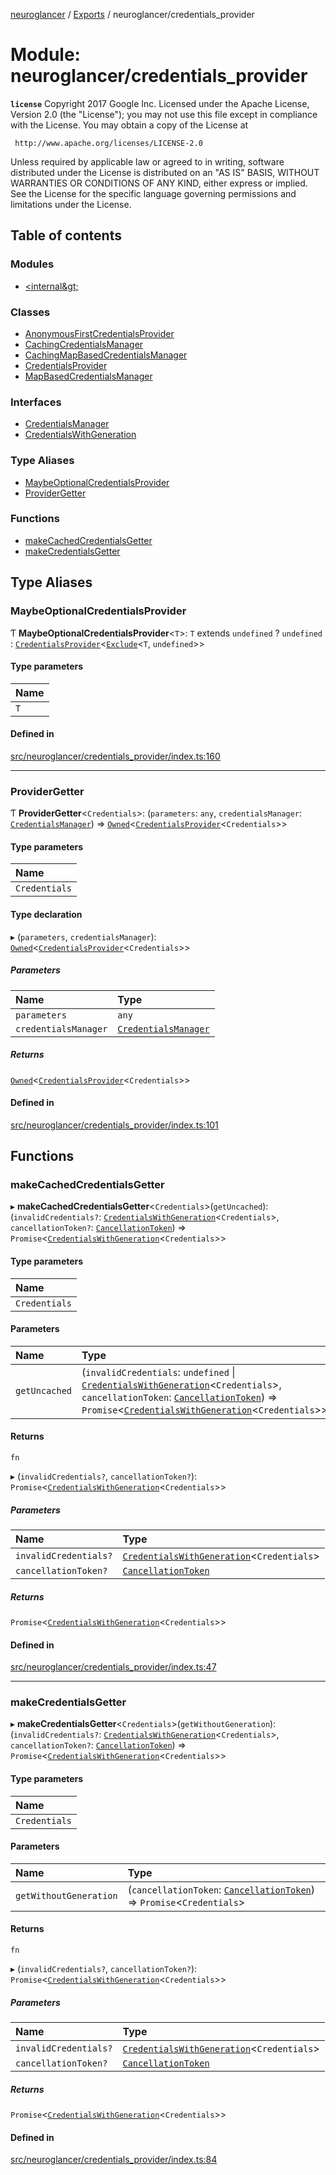 [neuroglancer](../README.md) / [Exports](../modules.md) / neuroglancer/credentials\_provider

# Module: neuroglancer/credentials\_provider

**`license`**
Copyright 2017 Google Inc.
Licensed under the Apache License, Version 2.0 (the "License");
you may not use this file except in compliance with the License.
You may obtain a copy of the License at

     http://www.apache.org/licenses/LICENSE-2.0

Unless required by applicable law or agreed to in writing, software
distributed under the License is distributed on an "AS IS" BASIS,
WITHOUT WARRANTIES OR CONDITIONS OF ANY KIND, either express or implied.
See the License for the specific language governing permissions and
limitations under the License.

## Table of contents

### Modules

- [&lt;internal\&gt;](neuroglancer_credentials_provider._internal_.md)

### Classes

- [AnonymousFirstCredentialsProvider](../classes/neuroglancer_credentials_provider.AnonymousFirstCredentialsProvider.md)
- [CachingCredentialsManager](../classes/neuroglancer_credentials_provider.CachingCredentialsManager.md)
- [CachingMapBasedCredentialsManager](../classes/neuroglancer_credentials_provider.CachingMapBasedCredentialsManager.md)
- [CredentialsProvider](../classes/neuroglancer_credentials_provider.CredentialsProvider.md)
- [MapBasedCredentialsManager](../classes/neuroglancer_credentials_provider.MapBasedCredentialsManager.md)

### Interfaces

- [CredentialsManager](../interfaces/neuroglancer_credentials_provider.CredentialsManager.md)
- [CredentialsWithGeneration](../interfaces/neuroglancer_credentials_provider.CredentialsWithGeneration.md)

### Type Aliases

- [MaybeOptionalCredentialsProvider](neuroglancer_credentials_provider.md#maybeoptionalcredentialsprovider)
- [ProviderGetter](neuroglancer_credentials_provider.md#providergetter)

### Functions

- [makeCachedCredentialsGetter](neuroglancer_credentials_provider.md#makecachedcredentialsgetter)
- [makeCredentialsGetter](neuroglancer_credentials_provider.md#makecredentialsgetter)

## Type Aliases

### MaybeOptionalCredentialsProvider

Ƭ **MaybeOptionalCredentialsProvider**<`T`\>: `T` extends `undefined` ? `undefined` : [`CredentialsProvider`](../classes/neuroglancer_credentials_provider.CredentialsProvider.md)<[`Exclude`](neuroglancer_credentials_provider._internal_.md#exclude)<`T`, `undefined`\>\>

#### Type parameters

| Name |
| :------ |
| `T` |

#### Defined in

[src/neuroglancer/credentials_provider/index.ts:160](https://github.com/ActiveBrainAtlas2/neuroglancer/blob/034b457d/src/neuroglancer/credentials_provider/index.ts#L160)

___

### ProviderGetter

Ƭ **ProviderGetter**<`Credentials`\>: (`parameters`: `any`, `credentialsManager`: [`CredentialsManager`](../interfaces/neuroglancer_credentials_provider.CredentialsManager.md)) => [`Owned`](neuroglancer_util_disposable.md#owned)<[`CredentialsProvider`](../classes/neuroglancer_credentials_provider.CredentialsProvider.md)<`Credentials`\>\>

#### Type parameters

| Name |
| :------ |
| `Credentials` |

#### Type declaration

▸ (`parameters`, `credentialsManager`): [`Owned`](neuroglancer_util_disposable.md#owned)<[`CredentialsProvider`](../classes/neuroglancer_credentials_provider.CredentialsProvider.md)<`Credentials`\>\>

##### Parameters

| Name | Type |
| :------ | :------ |
| `parameters` | `any` |
| `credentialsManager` | [`CredentialsManager`](../interfaces/neuroglancer_credentials_provider.CredentialsManager.md) |

##### Returns

[`Owned`](neuroglancer_util_disposable.md#owned)<[`CredentialsProvider`](../classes/neuroglancer_credentials_provider.CredentialsProvider.md)<`Credentials`\>\>

#### Defined in

[src/neuroglancer/credentials_provider/index.ts:101](https://github.com/ActiveBrainAtlas2/neuroglancer/blob/034b457d/src/neuroglancer/credentials_provider/index.ts#L101)

## Functions

### makeCachedCredentialsGetter

▸ **makeCachedCredentialsGetter**<`Credentials`\>(`getUncached`): (`invalidCredentials?`: [`CredentialsWithGeneration`](../interfaces/neuroglancer_credentials_provider.CredentialsWithGeneration.md)<`Credentials`\>, `cancellationToken?`: [`CancellationToken`](../interfaces/neuroglancer_util_cancellation.CancellationToken.md)) => `Promise`<[`CredentialsWithGeneration`](../interfaces/neuroglancer_credentials_provider.CredentialsWithGeneration.md)<`Credentials`\>\>

#### Type parameters

| Name |
| :------ |
| `Credentials` |

#### Parameters

| Name | Type |
| :------ | :------ |
| `getUncached` | (`invalidCredentials`: `undefined` \| [`CredentialsWithGeneration`](../interfaces/neuroglancer_credentials_provider.CredentialsWithGeneration.md)<`Credentials`\>, `cancellationToken`: [`CancellationToken`](../interfaces/neuroglancer_util_cancellation.CancellationToken.md)) => `Promise`<[`CredentialsWithGeneration`](../interfaces/neuroglancer_credentials_provider.CredentialsWithGeneration.md)<`Credentials`\>\> |

#### Returns

`fn`

▸ (`invalidCredentials?`, `cancellationToken?`): `Promise`<[`CredentialsWithGeneration`](../interfaces/neuroglancer_credentials_provider.CredentialsWithGeneration.md)<`Credentials`\>\>

##### Parameters

| Name | Type |
| :------ | :------ |
| `invalidCredentials?` | [`CredentialsWithGeneration`](../interfaces/neuroglancer_credentials_provider.CredentialsWithGeneration.md)<`Credentials`\> |
| `cancellationToken?` | [`CancellationToken`](../interfaces/neuroglancer_util_cancellation.CancellationToken.md) |

##### Returns

`Promise`<[`CredentialsWithGeneration`](../interfaces/neuroglancer_credentials_provider.CredentialsWithGeneration.md)<`Credentials`\>\>

#### Defined in

[src/neuroglancer/credentials_provider/index.ts:47](https://github.com/ActiveBrainAtlas2/neuroglancer/blob/034b457d/src/neuroglancer/credentials_provider/index.ts#L47)

___

### makeCredentialsGetter

▸ **makeCredentialsGetter**<`Credentials`\>(`getWithoutGeneration`): (`invalidCredentials?`: [`CredentialsWithGeneration`](../interfaces/neuroglancer_credentials_provider.CredentialsWithGeneration.md)<`Credentials`\>, `cancellationToken?`: [`CancellationToken`](../interfaces/neuroglancer_util_cancellation.CancellationToken.md)) => `Promise`<[`CredentialsWithGeneration`](../interfaces/neuroglancer_credentials_provider.CredentialsWithGeneration.md)<`Credentials`\>\>

#### Type parameters

| Name |
| :------ |
| `Credentials` |

#### Parameters

| Name | Type |
| :------ | :------ |
| `getWithoutGeneration` | (`cancellationToken`: [`CancellationToken`](../interfaces/neuroglancer_util_cancellation.CancellationToken.md)) => `Promise`<`Credentials`\> |

#### Returns

`fn`

▸ (`invalidCredentials?`, `cancellationToken?`): `Promise`<[`CredentialsWithGeneration`](../interfaces/neuroglancer_credentials_provider.CredentialsWithGeneration.md)<`Credentials`\>\>

##### Parameters

| Name | Type |
| :------ | :------ |
| `invalidCredentials?` | [`CredentialsWithGeneration`](../interfaces/neuroglancer_credentials_provider.CredentialsWithGeneration.md)<`Credentials`\> |
| `cancellationToken?` | [`CancellationToken`](../interfaces/neuroglancer_util_cancellation.CancellationToken.md) |

##### Returns

`Promise`<[`CredentialsWithGeneration`](../interfaces/neuroglancer_credentials_provider.CredentialsWithGeneration.md)<`Credentials`\>\>

#### Defined in

[src/neuroglancer/credentials_provider/index.ts:84](https://github.com/ActiveBrainAtlas2/neuroglancer/blob/034b457d/src/neuroglancer/credentials_provider/index.ts#L84)
